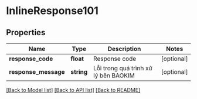 # InlineResponse101

## Properties
Name | Type | Description | Notes
------------ | ------------- | ------------- | -------------
**response_code** | **float** | Response code | [optional] 
**response_message** | **string** | Lỗi trong quá trình xử lý bên BAOKIM | [optional] 

[[Back to Model list]](../../README.md#documentation-for-models) [[Back to API list]](../../README.md#documentation-for-api-endpoints) [[Back to README]](../../README.md)


